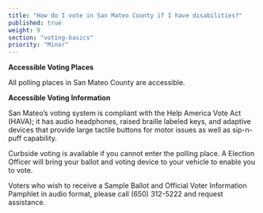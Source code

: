 ```yaml
---
title: "How do I vote in San Mateo County if I have disabilities?"
published: true
weight: 9
section: "voting-basics"
priority: "Minor"
---
```


**Accessible Voting Places**  

All polling places in San Mateo County are accessible.   

**Accessible Voting Information**  

San Mateo’s voting system is compliant with the Help America Vote Act (HAVA); it has audio headphones, raised braille labeled keys, and adaptive devices that provide large tactile buttons for motor issues as well as sip-n-puff capability.  

Curbside voting is available if you cannot enter the polling place. A Election Officer will bring your ballot and voting device to your vehicle to enable you to vote.  

Voters who wish to receive a Sample Ballot and Official Voter Information Pamphlet in audio format, please call (650) 312-5222 and request assistance.  
